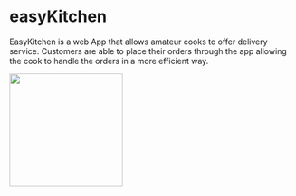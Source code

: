 # easyKitchen

EasyKitchen is a web App that allows amateur cooks to offer delivery service. Customers are able to place their orders through the app allowing the cook to handle the orders in a more efficient way.




<img align="center" height="200" src="https://user-images.githubusercontent.com/YaniraP/file:///home/yanira/Desktop/letsCook.png">



